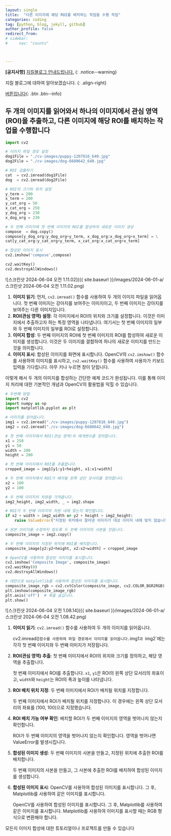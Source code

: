 ```yaml
---
layout: single
title:  "다른 이미지에 해당 ROI를 배치하는 작업을 수행 작업"
categories: coding
tag: [python, blog, jekyll, github]
author_profile: false
redirect_from:
# sidebar:
#     nav: "counts" 



---
```


**[공지사항]** [지킬블로그 안내드립니다.](https://mmistakes.github.io/minimal-mistakes/docs/quick-start-guide/)
{: .notice--warning}

지킬 블로그에 대하여 알아보겠습니다. 
{: .align-right}   
<!-- 오른쪽정렬 -->
[버튼입니다](https://google.com){: .btn .btn--info}

## 두 개의 이미지를 읽어와서 하나의 이미지에서 관심 영역(ROI)을 추출하고, 다른 이미지에 해당 ROI를 배치하는 작업을 수행합니다

```python
import cv2

# 이미지 파일 경로 설정
dog1File = "./cv-images/puppy-1207816_640.jpg"
dog2File = "./cv-images/dog-6680642_640.jpg"

# ROI 검출하기 
cat  = cv2.imread(dog1File) 
dog  = cv2.imread(dog2File) 

# ROI의 크기와 위치 설정
y_term = 200
x_term = 200
y_cat_org = 50
x_cat_org = 250
y_dog_org = 230
x_dog_org = 230

# 두 번째 이미지에 첫 번째 이미지의 ROI를 합성하여 새로운 이미지 생성
compose  = dog.copy()
compose[y_dog_org:y_dog_org+y_term, x_dog_org:x_dog_org+x_term] = \
cat[y_cat_org:y_cat_org+y_term, x_cat_org:x_cat_org+x_term]

# 합성된 이미지 표시
cv2.imshow('compose',compose)

cv2.waitKey()
cv2.destroyAllWindows()

```

![스크린샷 2024-06-04 오전 1.11.02]({{ site.baseurl }}/images/2024-06-01-a/스크린샷 2024-06-04 오전 1.11.02.png)



1. **이미지 읽기**: 먼저, `cv2.imread()` 함수를 사용하여 두 개의 이미지 파일을 읽어옵니다. 첫 번째 이미지는 강아지를 보여주는 이미지이고, 두 번째 이미지는 강아지를 보여주는 다른 이미지입니다.
2. **ROI(관심 영역) 설정**: 각 이미지에서 ROI의 위치와 크기를 설정합니다. 이것은 이미지에서 추출하고자 하는 특정 영역을 나타냅니다. 여기서는 첫 번째 이미지의 일부와 두 번째 이미지의 일부를 ROI로 설정합니다.
3. **이미지 합성**: 두 번째 이미지의 ROI에 첫 번째 이미지의 ROI를 합성하여 새로운 이미지를 생성합니다. 이것은 두 이미지를 결합하여 하나의 새로운 이미지를 만드는 것을 의미합니다.
4. **이미지 표시**: 합성된 이미지를 화면에 표시합니다. OpenCV의 `cv2.imshow()` 함수를 사용하여 이미지를 표시하고, `cv2.waitKey()` 함수를 사용하여 사용자가 키보드 입력을 기다립니다. 아무 키나 누르면 창이 닫힙니다.

이렇게 해서 두 개의 이미지를 합성하는 간단한 예제 코드가 완성됩니다. 이를 통해 이미지 처리에 대한 기본적인 개념과 OpenCV의 활용법을 익힐 수 있습니다. 



```python
# 두번째 방법
import cv2
import numpy as np
import matplotlib.pyplot as plt

# 이미지를 읽어옵니다.
img1 = cv2.imread("./cv-images/puppy-1207816_640.jpg")
img2 = cv2.imread("./cv-images/dog-6680642_640.jpg")

# 첫 번째 이미지에서 ROI(관심 영역)의 매개변수를 정의합니다.
x1 = 250
y1 = 50
width = 200
height = 200

# 첫 번째 이미지에서 ROI를 추출합니다.
cropped_image = img1[y1:y1+height, x1:x1+width]

# 두 번째 이미지에서 ROI가 배치될 왼쪽 상단 모서리를 정의합니다.
x2 = 100
y2 = 100

# 두 번째 이미지의 차원을 가져옵니다.
img2_height, img2_width, _ = img2.shape

# ROI가 두 번째 이미지의 차원 내에 맞는지 확인합니다.
if x2 + width > img2_width or y2 + height > img2_height:
    raise ValueError("지정된 위치에서 잘라낸 이미지가 대상 이미지 내에 맞지 않습니다.")

# 원본 이미지를 수정하지 않도록 두 번째 이미지의 사본을 만듭니다.
composite_image = img2.copy()

# 두 번째 이미지의 지정된 위치에 ROI를 배치합니다.
composite_image[y2:y2+height, x2:x2+width] = cropped_image

# OpenCV를 사용하여 합성된 이미지를 표시합니다.
cv2.imshow('Composite Image', composite_image)
cv2.waitKey(0)
cv2.destroyAllWindows()

# 대안으로 matplotlib를 사용하여 합성된 이미지를 표시합니다.
composite_image_rgb = cv2.cvtColor(composite_image, cv2.COLOR_BGR2RGB)
plt.imshow(composite_image_rgb)
plt.axis('off')  # 축을 숨깁니다.
plt.show()


```

![스크린샷 2024-06-04 오전 1.08.14]({{ site.baseurl }}/images/2024-06-01-a/스크린샷 2024-06-04 오전 1.08.42.png)





1. **이미지 읽기**: `cv2.imread()` 함수를 사용하여 두 개의 이미지를 읽어옵니다.

   cv2.imread()` 함수를 사용하여 파일 경로에서 이미지를 읽어옵니다. `img1`과 `img2`에는 각각 첫 번째 이미지와 두 번째 이미지가 저장됩니다.

2. **ROI(관심 영역) 추출**: 첫 번째 이미지에서 ROI의 위치와 크기를 정의하고, 해당 영역을 추출합니다.

   첫 번째 이미지에서 ROI를 추출합니다. `x1`, `y1`은 ROI의 왼쪽 상단 모서리의 좌표이고, `width`와 `height`는 ROI의 폭과 높이를 나타냅니다.

3. **ROI 배치 위치 지정**: 두 번째 이미지에서 ROI가 배치될 위치를 지정합니다.

   두 번째 이미지에서 ROI가 배치될 위치를 지정합니다. 이 경우에는 왼쪽 상단 모서리의 좌표를 (100, 100)으로 지정했습니다.

4. **ROI 배치 가능 여부 확인**: 배치할 ROI가 두 번째 이미지의 영역을 벗어나지 않는지 확인합니다.

   ROI가 두 번째 이미지의 영역을 벗어나지 않는지 확인합니다. 영역을 벗어나면 ValueError를 발생시킵니다.

5. **합성된 이미지 생성**: 두 번째 이미지의 사본을 만들고, 지정된 위치에 추출한 ROI를 배치합니다.

   두 번째 이미지의 사본을 만들고, 그 사본에 추출한 ROI를 배치하여 합성된 이미지를 생성합니다.

6. **합성된 이미지 표시**: OpenCV를 사용하여 합성된 이미지를 표시합니다. 그 후, Matplotlib를 사용하여 같은 이미지를 표시합니다.

   OpenCV를 사용하여 합성된 이미지를 표시합니다. 그 후, Matplotlib를 사용하여 같은 이미지를 표시합니다. Matplotlib를 사용하여 이미지를 표시할 때는 RGB 형식으로 변환해야 합니다.



모든지 이미지 합성에 대한 튜토리얼이나 프로젝트를 만들 수 있습니다


